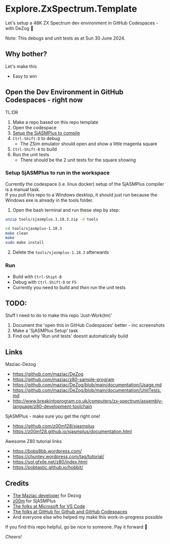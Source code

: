# Explore.ZxSpectrum.Template

Let's setup a 48K ZX Spectrum dev environment in GitHub Codespaces - with DeZog 🧮

Note: This debugs and unit tests as at Sun 30 June 2024.

## Why bother?

Let's make this

- Easy to win

## Open the Dev Environment in GitHub Codespaces - right now

TL:DR

1. Make a repo based on this repo template
2. Open the codespace
3. [Setup the SjASMPlus to compile](#setup-sjasmplus-to-run-in-the-workspace)
4. `Ctrl-Shift-D` to debug
   - The ZSim emulator should open and show a little magenta square
6. `Ctrl-Shift-B` to build
7. Run the unit tests
   - There should be the 2 unit tests for the square showing

### Setup SjASMPlus to run in the workspace

Currently the codespace (i.e. linux docker) setup of the SjASMPlus compiler is a manual task.  
If you pull this repo to a Windows desktop, it should just run because the Windows exe is already in the tools folder.

1. Open the bash terminal and run these step by step:
  ```bash
  unzip tools/sjasmplus.1.18.3.zip -d tools

  cd tools/sjasmplus-1.18.3
  make clean
  make
  sudo make install
  ```
2. Delete the `tools/sjasmplus-1.18.3` afterwards

### Run

- Build with `Ctrl-Shipt-B`
- Debug with `Ctrl-Shift-D` or `F5`
- Currently you need to build and _then_ run the unit tests

## TODO: 

Stuff I need to do to make this repo 'Just-Work(tm)'

1. Document the 'open this in GitHub Codespaces' better - inc screenshots
2. Make a 'SjASMPlus Setup' task
3. Find out why 'Run unit tests' doesnt automatically build

## Links

Maziac-Dezog

- https://github.com/maziac/DeZog
- https://github.com/maziac/z80-sample-program
- https://github.com/maziac/DeZog/blob/main/documentation/Usage.md
- https://github.com/maziac/DeZog/blob/main/documentation/UnitTests.md
- http://www.breakintoprogram.co.uk/computers/zx-spectrum/assembly-language/z80-development-toolchain

SjASMPlus - make sure you get the right one!

- https://github.com/z00m128/sjasmplus
- https://z00m128.github.io/sjasmplus/documentation.html

Awesome Z80 tutorial links

- https://bobs8bb.wordpress.com/
- https://chuntey.wordpress.com/tag/tutorial/
- https://sol.gfxile.net/z80/index.html
- https://pobtastic.github.io/hobbit/

## Credits

- [The Maziac developer](https://marketplace.visualstudio.com/publishers/maziac) for Dezog
- [z00m](https://z00m.speccy.cz) for SjASMPlus
- [The folks at Microsoft for VS Code](https://code.visualstudio.com/)
- [The folks at GitHub for Github and GitHub Codespaces](https://github.com/features/codespaces)
- And everyone else who helped my make this work-in-progress possible

If you find this repo helpful, go be nice to someone. Pay it forward 🙂

_Cheers!_
